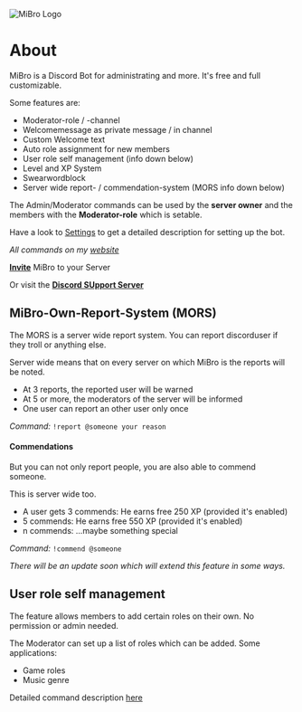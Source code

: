 ![MiBro Logo](http://files.five-of-diamonds.webnode.com/200000086-3c7653d70d/450/coollogo_com-10095765.png)

# About
MiBro is a Discord Bot for administrating and more. It's free and full customizable.

Some features are:
  * Moderator-role / -channel
  * Welcomemessage as private message / in channel
  * Custom Welcome text
  * Auto role assignment for new members
  * User role self management (info down below)
  * Level and XP System
  * Swearwordblock
  * Server wide report- / commendation-system (MORS info down below)
  
The Admin/Moderator commands can be used by the **server owner** and the members with the **Moderator-role** which is setable.

Have a look to [Settings](https://github.com/009800/mibro/blob/master/SETTINGS.md) to get a detailed description for setting up the bot.
  
*All commands on my [website](http://five-of-diamonds.webnode.com/mibro/)*

**[Invite](https://discordapp.com/oauth2/authorize?client_id=236884221182869504&scope=bot&permissions=469762078)** MiBro to your Server

Or visit the **[Discord SUpport Server](https://discord.gg/PKUNAH9)**
  
## MiBro-Own-Report-System (MORS)

The MORS is a server wide report system. You can report discorduser if they troll or anything else.

Server wide means that on every server on which MiBro is the reports will be noted.

 * At 3 reports, the reported user will be warned
 * At 5 or more, the moderators of the server will be informed
 * One user can report an other user only once

*Command:* `!report @someone your reason`

#### Commendations

But you can not only report people, you are also able to commend someone.

This is server wide too.
 * A user gets 3 commends: He earns free 250 XP (provided it's enabled)
 * 5 commends: He earns free 550 XP (provided it's enabled)
 * n commends: ...maybe something special
 
*Command:* `!commend @someone`


*There will be an update soon which will extend this feature in some ways.*

## User role self management

The feature allows members to add certain roles on their own. No permission or admin needed.

The Moderator can set up a list of roles which can be added.
Some applications:
 * Game roles
 * Music genre

Detailed command description [here](https://github.com/009800/mibro/blob/master/SETTINGS.md#user-role-self-management)
